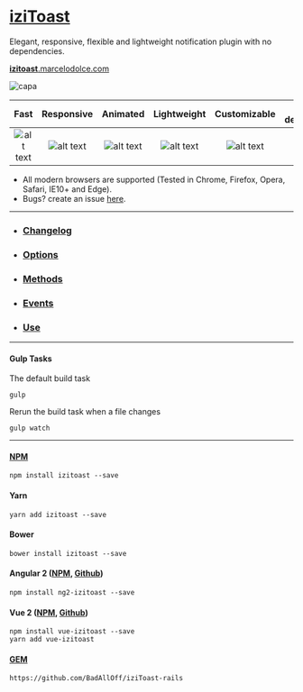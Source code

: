 # [iziToast](https://izitoast.dolce.ninja)
Elegant, responsive, flexible and lightweight notification plugin with no dependencies.

[**izitoast**.marcelodolce.com](https://izitoast.marcelodolce.com)

![capa](https://i.imgur.com/NKk7Rxm.png)

[logo]: https://i.imgur.com/hCYIhep.png "Check icon"
[new]: https://i.imgur.com/41zuVDk.png "New label"
[bug]: https://i.imgur.com/92lu4ln.png "Bug label"

Fast | Responsive | Animated | Lightweight | Customizable | No dependencies | Retina
:-----: | :-----: | :-----: | :-----: | :-----: | :-----: | :-----: 
![alt text][logo] | ![alt text][logo] | ![alt text][logo] | ![alt text][logo] | ![alt text][logo] | ![alt text][logo] | ![alt text][logo]


- All modern browsers are supported (Tested in Chrome, Firefox, Opera, Safari, IE10+ and Edge).
- Bugs? create an issue [here](https://github.com/dolce/iziToast/issues).


___
- ### [Changelog](https://izitoast.marcelodolce.com/#Changelog)
- ### [Options](https://izitoast.marcelodolce.com/#Options)
- ### [Methods](https://izitoast.marcelodolce.com/#Methods)
- ### [Events](https://izitoast.marcelodolce.com/#Events)
- ### [Use](https://izitoast.marcelodolce.com/#Start)
___

#### Gulp Tasks
The default build task
```
gulp
```
Rerun the build task when a file changes
```
gulp watch
```
___


#### [NPM](https://www.npmjs.com/package/izitoast)
```
npm install izitoast --save
```
#### Yarn
```
yarn add izitoast --save
```
#### Bower
```
bower install izitoast --save
```

#### Angular 2 ([NPM](https://www.npmjs.com/package/ng2-izitoast), [Github](https://github.com/plauzul/ng2-izitoast))

```
npm install ng2-izitoast --save
```

#### Vue 2 ([NPM](https://www.npmjs.com/package/vue-izitoast), [Github](https://github.com/arthurvasconcelos/vue-izitoast))

```
npm install vue-izitoast --save
yarn add vue-izitoast
```

#### [GEM](https://github.com/BadAllOff/iziToast-rails)
```
https://github.com/BadAllOff/iziToast-rails
```
